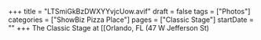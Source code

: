 +++
title = "LTSmiGkBzDWXYYvjcUow.avif"
draft = false
tags = ["Photos"]
categories = ["ShowBiz Pizza Place"]
pages = ["Classic Stage"]
startDate = ""
+++
The Classic Stage at [[Orlando, FL (47 W Jefferson St)
